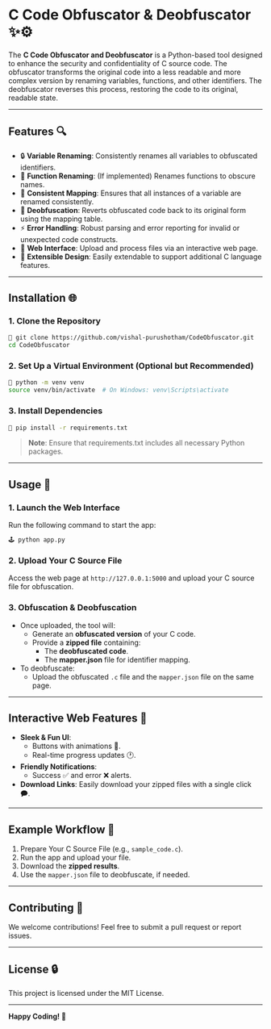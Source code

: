 # C Code Obfuscator & Deobfuscator ✨⚙️

The **C Code Obfuscator and Deobfuscator** is a Python-based tool designed to enhance the security and confidentiality of C source code. The obfuscator transforms the original code into a less readable and more complex version by renaming variables, functions, and other identifiers. The deobfuscator reverses this process, restoring the code to its original, readable state.

---

## Features 🔍

- 🔒 **Variable Renaming**: Consistently renames all variables to obfuscated identifiers.
- 🎨 **Function Renaming**: (If implemented) Renames functions to obscure names.
- 🔄 **Consistent Mapping**: Ensures that all instances of a variable are renamed consistently.
- 🔬 **Deobfuscation**: Reverts obfuscated code back to its original form using the mapping table.
- ⚡ **Error Handling**: Robust parsing and error reporting for invalid or unexpected code constructs.
- 🔗 **Web Interface**: Upload and process files via an interactive web page.
- 🔧 **Extensible Design**: Easily extendable to support additional C language features.

---

## Installation 🌐

### 1. Clone the Repository 
```bash
🔎 git clone https://github.com/vishal-purushotham/CodeObfuscator.git
cd CodeObfuscator
```

### 2. Set Up a Virtual Environment (Optional but Recommended) 
```bash
🌱 python -m venv venv
source venv/bin/activate  # On Windows: venv\Scripts\activate
```

### 3. Install Dependencies 
```bash
🔧 pip install -r requirements.txt
```
> **Note**: Ensure that requirements.txt includes all necessary Python packages.

---

## Usage 🚀

### 1. Launch the Web Interface 
Run the following command to start the app:
```bash
🕹 python app.py
```

### 2. Upload Your C Source File 
Access the web page at `http://127.0.0.1:5000` and upload your C source file for obfuscation. 

### 3. Obfuscation & Deobfuscation 
- Once uploaded, the tool will:
  - Generate an **obfuscated version** of your C code.
  - Provide a **zipped file** containing:
    - The **deobfuscated code**.
    - The **mapper.json** file for identifier mapping.
- To deobfuscate:
  - Upload the obfuscated `.c` file and the `mapper.json` file on the same page.

---

## Interactive Web Features 🌟

- **Sleek & Fun UI**: 
  - Buttons with animations 🔹.
  - Real-time progress updates 🕐.
- **Friendly Notifications**:
  - Success ✅ and error ❌ alerts.
- **Download Links**: Easily download your zipped files with a single click 🗭.

---

## Example Workflow 🎩

1. Prepare Your C Source File (e.g., `sample_code.c`).
2. Run the app and upload your file.
3. Download the **zipped results**.
4. Use the `mapper.json` file to deobfuscate, if needed.

---

## Contributing 🌱

We welcome contributions! Feel free to submit a pull request or report issues.

---

## License 🔒

This project is licensed under the MIT License.

---

**Happy Coding! 🌟**

